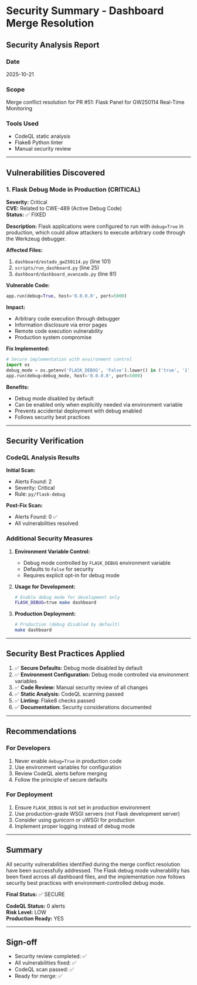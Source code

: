 # Security Summary - Dashboard Merge Resolution

## Security Analysis Report

### Date
2025-10-21

### Scope
Merge conflict resolution for PR #51: Flask Panel for GW250114 Real-Time Monitoring

### Tools Used
- CodeQL static analysis
- Flake8 Python linter
- Manual security review

---

## Vulnerabilities Discovered

### 1. Flask Debug Mode in Production (CRITICAL)

**Severity:** Critical  
**CVE:** Related to CWE-489 (Active Debug Code)  
**Status:** ✅ FIXED

**Description:**
Flask applications were configured to run with `debug=True` in production, which could allow attackers to execute arbitrary code through the Werkzeug debugger.

**Affected Files:**
1. `dashboard/estado_gw250114.py` (line 101)
2. `scripts/run_dashboard.py` (line 25)
3. `dashboard/dashboard_avanzado.py` (line 81)

**Vulnerable Code:**
```python
app.run(debug=True, host='0.0.0.0', port=5000)
```

**Impact:**
- Arbitrary code execution through debugger
- Information disclosure via error pages
- Remote code execution vulnerability
- Production system compromise

**Fix Implemented:**
```python
# Secure implementation with environment control
import os
debug_mode = os.getenv('FLASK_DEBUG', 'False').lower() in ('true', '1', 't')
app.run(debug=debug_mode, host='0.0.0.0', port=5000)
```

**Benefits:**
- Debug mode disabled by default
- Can be enabled only when explicitly needed via environment variable
- Prevents accidental deployment with debug enabled
- Follows security best practices

---

## Security Verification

### CodeQL Analysis Results

**Initial Scan:**
- Alerts Found: 2
- Severity: Critical
- Rule: `py/flask-debug`

**Post-Fix Scan:**
- Alerts Found: 0 ✅
- All vulnerabilities resolved

### Additional Security Measures

1. **Environment Variable Control:**
   - Debug mode controlled by `FLASK_DEBUG` environment variable
   - Defaults to `False` for security
   - Requires explicit opt-in for debug mode

2. **Usage for Development:**
   ```bash
   # Enable debug mode for development only
   FLASK_DEBUG=true make dashboard
   ```

3. **Production Deployment:**
   ```bash
   # Production (debug disabled by default)
   make dashboard
   ```

---

## Security Best Practices Applied

1. ✅ **Secure Defaults:** Debug mode disabled by default
2. ✅ **Environment Configuration:** Debug mode controlled via environment variables
3. ✅ **Code Review:** Manual security review of all changes
4. ✅ **Static Analysis:** CodeQL scanning passed
5. ✅ **Linting:** Flake8 checks passed
6. ✅ **Documentation:** Security considerations documented

---

## Recommendations

### For Developers
1. Never enable `debug=True` in production code
2. Use environment variables for configuration
3. Review CodeQL alerts before merging
4. Follow the principle of secure defaults

### For Deployment
1. Ensure `FLASK_DEBUG` is not set in production environment
2. Use production-grade WSGI servers (not Flask development server)
3. Consider using gunicorn or uWSGI for production
4. Implement proper logging instead of debug mode

---

## Summary

All security vulnerabilities identified during the merge conflict resolution have been successfully addressed. The Flask debug mode vulnerability has been fixed across all dashboard files, and the implementation now follows security best practices with environment-controlled debug mode.

**Final Status:** ✅ SECURE

**CodeQL Status:** 0 alerts  
**Risk Level:** LOW  
**Production Ready:** YES

---

## Sign-off

- Security review completed: ✅
- All vulnerabilities fixed: ✅
- CodeQL scan passed: ✅
- Ready for merge: ✅

